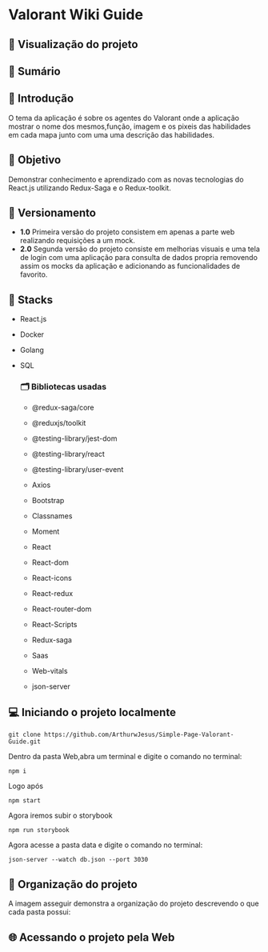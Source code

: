 # Valorant Wiki Guide

## :eyes: Visualização do projeto

## :mag_right:	Sumário

## :open_book: Introdução

O tema da aplicação é sobre os agentes do Valorant onde a aplicação mostrar o nome dos mesmos,função, imagem e os pixeis das habilidades em cada mapa junto com uma uma descrição das habilidades.

## :dart: Objetivo

Demonstrar conhecimento e aprendizado com as novas tecnologias do React.js utilizando Redux-Saga e o Redux-toolkit.

## :scroll:	Versionamento

- **1.0** Primeira versão do projeto consistem em apenas a parte web realizando requisições a um mock.
- **2.0** Segunda versão do projeto consiste em melhorias visuais e uma tela de login com uma aplicação para consulta de dados propria removendo assim os mocks da aplicação e adicionando as funcionalidades de favorito.

## :open_file_folder:	 Stacks

- React.js
- Docker
- Golang
- SQL
  
  ### :card_index_dividers:	 Bibliotecas usadas

  - @redux-saga/core
  - @reduxjs/toolkit
  - @testing-library/jest-dom
  - @testing-library/react
  - @testing-library/user-event
  - Axios
  - Bootstrap
  - Classnames
  - Moment
  - React
  - React-dom
  - React-icons
  - React-redux
  - React-router-dom
  - React-Scripts
  - Redux-saga
  - Saas
  - Web-vitals

  - json-server

## :computer:	Iniciando o projeto localmente


```
git clone https://github.com/ArthurwJesus/Simple-Page-Valorant-Guide.git
```

Dentro da pasta Web,abra um terminal e digite o comando no terminal:

```
npm i
```

Logo após

```
npm start
```
Agora iremos subir o storybook

```
npm run storybook
```

Agora acesse a pasta data e digite o comando no terminal:


```
json-server --watch db.json --port 3030
```

## :scroll: Organização do projeto

A imagem asseguir demonstra a organização do projeto descrevendo o que cada pasta possui:

## :globe_with_meridians:	Acessando o projeto pela Web
